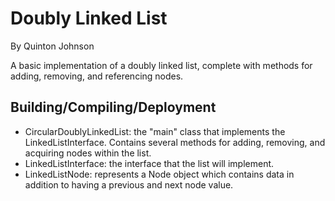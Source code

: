 Doubly Linked List
===================

By Quinton Johnson

A basic implementation of a doubly linked list, complete with methods for adding, removing, and referencing nodes.

Building/Compiling/Deployment
-----------------------------

- CircularDoublyLinkedList: the "main" class that implements the LinkedListInterface. Contains several methods for adding, removing, and acquiring nodes within the list.
- LinkedListInterface: the interface that the list will implement.
- LinkedListNode: represents a Node object which contains data in addition to having a previous and next node value.
